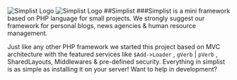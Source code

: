 ![Simplist Logo](https://simplist.ir/Content/Shared/Logo.png)
![Simplist Logo](https://poser.pugx.org/laravel/framework/d/total.svg)
##Simplist
###Simplist is a mini framework based on PHP language for small projects.
We strongly suggest our framework for personal blogs, news agencies & human resource management.




Just like any other PHP framework we started this project based on MVC architecture with the featured services like `$Add->Loader` , `gVerb` | `pVerb` , SharedLayouts, Middlewares & pre-defined security.
Everything in simplist is as simple as installing it on your server!
Want to help in development?
